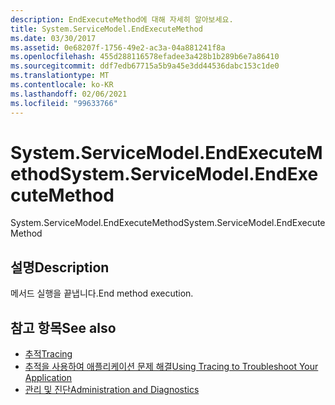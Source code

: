 ```yaml
---
description: EndExecuteMethod에 대해 자세히 알아보세요.
title: System.ServiceModel.EndExecuteMethod
ms.date: 03/30/2017
ms.assetid: 0e68207f-1756-49e2-ac3a-04a881241f8a
ms.openlocfilehash: 455d288116578efadee3a428b1b289b6e7a86410
ms.sourcegitcommit: ddf7edb67715a5b9a45e3dd44536dabc153c1de0
ms.translationtype: MT
ms.contentlocale: ko-KR
ms.lasthandoff: 02/06/2021
ms.locfileid: "99633766"
---
```

# <a name="systemservicemodelendexecutemethod"></a><span data-ttu-id="c763d-103">System.ServiceModel.EndExecuteMethod</span><span class="sxs-lookup"><span data-stu-id="c763d-103">System.ServiceModel.EndExecuteMethod</span></span>

<span data-ttu-id="c763d-104">System.ServiceModel.EndExecuteMethod</span><span class="sxs-lookup"><span data-stu-id="c763d-104">System.ServiceModel.EndExecuteMethod</span></span>  
  
## <a name="description"></a><span data-ttu-id="c763d-105">설명</span><span class="sxs-lookup"><span data-stu-id="c763d-105">Description</span></span>  

 <span data-ttu-id="c763d-106">메서드 실행을 끝냅니다.</span><span class="sxs-lookup"><span data-stu-id="c763d-106">End method execution.</span></span>  
  
## <a name="see-also"></a><span data-ttu-id="c763d-107">참고 항목</span><span class="sxs-lookup"><span data-stu-id="c763d-107">See also</span></span>

- [<span data-ttu-id="c763d-108">추적</span><span class="sxs-lookup"><span data-stu-id="c763d-108">Tracing</span></span>](index.md)
- [<span data-ttu-id="c763d-109">추적을 사용하여 애플리케이션 문제 해결</span><span class="sxs-lookup"><span data-stu-id="c763d-109">Using Tracing to Troubleshoot Your Application</span></span>](using-tracing-to-troubleshoot-your-application.md)
- [<span data-ttu-id="c763d-110">관리 및 진단</span><span class="sxs-lookup"><span data-stu-id="c763d-110">Administration and Diagnostics</span></span>](../index.md)
